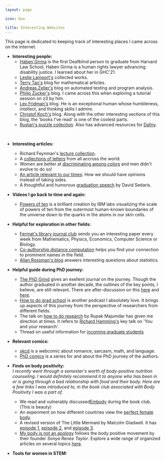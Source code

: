 ```yaml
---
layout: page

icon: box

title: Interesting Websites
---
```


This page is dedicated to keeping track of interesting places I came across on the internet.

* **Interesting people:**
  - [Haben Girma](https://habengirma.com/writing/) is the first Deafblind person to graduate from Harvard Law School, Haben Girma is a human rights lawyer advancing disability justice. I learned about her in GHC'21.
  - [Leslie Lamport's](http://lamport.azurewebsites.net/pubs/pubs.html) collected works.
  - [Terry Tao's](https://terrytao.wordpress.com/) blog for mathematical articles.
  - [Andreas Zeller's](https://andreas-zeller.info/) blog on automated testing and program analysis.
  - [Philip Zucker's](https://www.philipzucker.com/) blog. I came across this when exploring a tutorial session on z3 by him.
  - [Lex Fridman's](https://lexfridman.com/) blog. He is an exceptional human whose humbleness, intellect, and thinking skills I admire. 
  - [Christof Koch's](https://christofkoch.com/) blog. Along with the other interesting sections of this blog, the 'books I've read' is one of the coolest parts.
  - [Rustan's puzzle collection](https://leino.science/puzzles/). Also has advanced resources for [Dafny](https://dafny.org/).
<br>

* **Interesting articles:**
  - Richard Feynman's [lecture collection](https://www.feynmanlectures.caltech.edu/).
  - A [collections of letters](https://news.lettersofnote.com/) from all accross the world.
  - Women are better at [discriminating among colors](https://www.nationalgeographic.com/culture/article/120907-men-women-see-differently-science-health-vision-sex) and men didn't evolve to do so!
  - [An article relevant to our times](https://www.persuasion.community/p/take-a-position-not-a-side?r=rvt08&utm_campaign=post&utm_medium=web): How we should have <it>opinions</it> instead of <it>taking sides</it>.
  - A thoughtful and humorous [graduation speech](https://www.theparisreview.org/blog/2018/06/11/a-few-words-to-the-graduates/) by David Sedaris. 

* **Videos I go back to time and again:**
  - [Powers of ten](https://youtu.be/0fKBhvDjuy0) is a brilliant creation by IBM labs visualizing the scale of powers of ten from the outermost human-known boundaries of the universe down to the quarks in the atoms in our skin cells. 
  
* **Helpful for exploration in other fields:**
  - [Fermat's library journal club](https://fermatslibrary.com/) sends you an interesting paper every week from Mathematics, Physics, Economics, Computer Science or Biology.
  - [Co-authorship distance computation](https://www.csauthors.net/distance/carson-kai-sang-leung/edsger-w-dijkstra) helps you find your connection to prominent names in the field.
  - [Allan Rossman's blog](https://askgoodquestions.blog/) answers interesting questions about statistics.


* **Helpful guide during PhD journey:**
  - [The PhD Grind](https://www.scholat.com/teamwork/teamworkdownloadscholar.html?id=4924&teamId=1158) gives an exellent journal on the journey. Though the author graduated in another decade, the outlines of the key points, I believe, are still relevant. There are after-discussion on this [here](https://blog.regehr.org/archives/743) and [here](https://cacm.acm.org/blogs/blog-cacm/154473-the-phd-grind-main-grinds-and-side-grinds/fulltext). 
  - [How to do grad school](https://open.spotify.com/show/5v81sUzjnRKl5s13sqG1fm?si=1f3ce770c6a04542) is another podcast I absolutely love. It brings up aspects of this journey from the perspective of researchers from different fields.
  - The talk on [how to do research](https://youtu.be/ZkDC4aizsqQ?list=PLMPy362FkW9pZsgycOxbKKbs-YfcyzbrY&t=4363) by Rupak Majumdar has given me direction at times. It refers to [Richard Hamming's](https://www.cs.virginia.edu/~robins/YouAndYourResearch.html) key talk on 'You and your research'.
  - Thread on useful information for [incoming graduate students](https://typefully.com/u/neeldhara/t/ZgqBZsTFu31x)


* **Relevant comics:**
  - [xkcd](https://xkcd.com/) is a webcomic about romance, sarcasm, math, and language.
  - [PhD comics](https://phdcomics.com/) is a series for and about the PhD journey of the authors.


* **Finds on body positivity:**
  <br>*I recently went through a semester's worth of body-positive nutrition counseling. I would definitely recommend it to anyone who has been in or is going through a bad relationship with food and their body. Here are a few links I was introduced to, in the book club associated with Body Positivity I was a part of.*
  - We read and vulnerably discussed[Embody](https://thebodypositive.org/embody/) during the book club. (This is beauty)
  - An experiment on how different countries view the [perfect female body](https://www.mic.com/articles/123930/this-woman-was-photoshopped-to-show-18-countries-very-different-beauty-standards).
  - A revised version of The Little Mermaid by Malcolm Gladwell. It has [episode 1](https://www.pushkin.fm/episode/little-mermaid-part-1-the-golden-contract/), [episode 2](https://www.pushkin.fm/episode/little-mermaid-part-2-the-fairytale-twist/), and [episode 3](https://www.pushkin.fm/episode/little-mermaid-part-3-honestly-ever-after/).
  - [My body is not an apology](https://thebodyisnotanapology.com/) follows the body positive movement by their founder *Sonya Renee Taylor*. Explore a wide range of organized articles on several topics [here](https://thebodypositive.org/thisisbeauty/about/).


* **Tools for women in STEM:**



